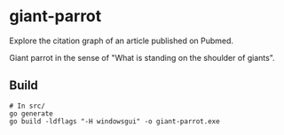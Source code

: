 # giant-parrot
Explore the citation graph of an article published on Pubmed.

Giant parrot in the sense of "What is standing on the shoulder of giants".

## Build

```{bash}
# In src/
go generate
go build -ldflags "-H windowsgui" -o giant-parrot.exe
```